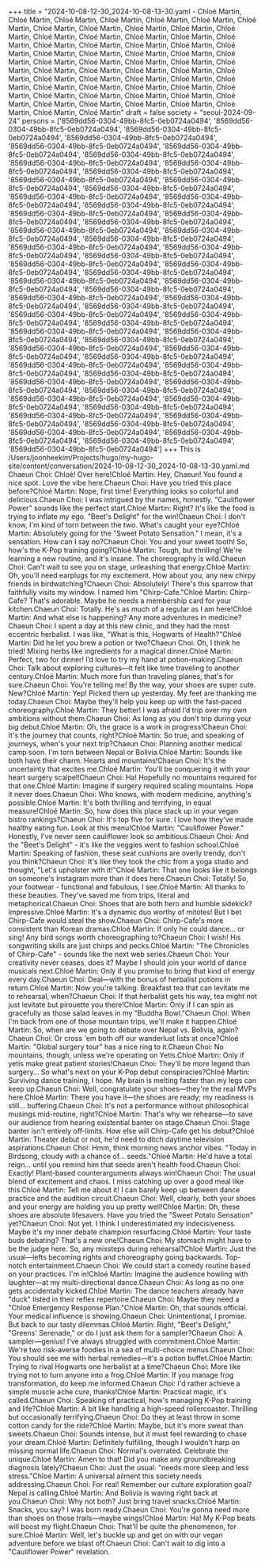 +++
title = "2024-10-08-12-30_2024-10-08-13-30.yaml - Chloé Martin, Chloé Martin, Chloé Martin, Chloé Martin, Chloé Martin, Chloé Martin, Chloé Martin, Chloé Martin, Chloé Martin, Chloé Martin, Chloé Martin, Chloé Martin, Chloé Martin, Chloé Martin, Chloé Martin, Chloé Martin, Chloé Martin, Chloé Martin, Chloé Martin, Chloé Martin, Chloé Martin, Chloé Martin, Chloé Martin, Chloé Martin, Chloé Martin, Chloé Martin, Chloé Martin, Chloé Martin, Chloé Martin, Chloé Martin, Chloé Martin, Chloé Martin, Chloé Martin, Chloé Martin, Chloé Martin, Chloé Martin, Chloé Martin, Chloé Martin, Chloé Martin, Chloé Martin, Chloé Martin, Chloé Martin, Chloé Martin, Chloé Martin, Chloé Martin, Chloé Martin, Chloé Martin, Chloé Martin, Chloé Martin, Chloé Martin, Chloé Martin, Chloé Martin, Chloé Martin, Chloé Martin, Chloé Martin, Chloé Martin, Chloé Martin, Chloé Martin, Chloé Martin"
draft = false
society = "seoul-2024-09-24"
persons = ['8569dd56-0304-49bb-8fc5-0eb0724a0494', '8569dd56-0304-49bb-8fc5-0eb0724a0494', '8569dd56-0304-49bb-8fc5-0eb0724a0494', '8569dd56-0304-49bb-8fc5-0eb0724a0494', '8569dd56-0304-49bb-8fc5-0eb0724a0494', '8569dd56-0304-49bb-8fc5-0eb0724a0494', '8569dd56-0304-49bb-8fc5-0eb0724a0494', '8569dd56-0304-49bb-8fc5-0eb0724a0494', '8569dd56-0304-49bb-8fc5-0eb0724a0494', '8569dd56-0304-49bb-8fc5-0eb0724a0494', '8569dd56-0304-49bb-8fc5-0eb0724a0494', '8569dd56-0304-49bb-8fc5-0eb0724a0494', '8569dd56-0304-49bb-8fc5-0eb0724a0494', '8569dd56-0304-49bb-8fc5-0eb0724a0494', '8569dd56-0304-49bb-8fc5-0eb0724a0494', '8569dd56-0304-49bb-8fc5-0eb0724a0494', '8569dd56-0304-49bb-8fc5-0eb0724a0494', '8569dd56-0304-49bb-8fc5-0eb0724a0494', '8569dd56-0304-49bb-8fc5-0eb0724a0494', '8569dd56-0304-49bb-8fc5-0eb0724a0494', '8569dd56-0304-49bb-8fc5-0eb0724a0494', '8569dd56-0304-49bb-8fc5-0eb0724a0494', '8569dd56-0304-49bb-8fc5-0eb0724a0494', '8569dd56-0304-49bb-8fc5-0eb0724a0494', '8569dd56-0304-49bb-8fc5-0eb0724a0494', '8569dd56-0304-49bb-8fc5-0eb0724a0494', '8569dd56-0304-49bb-8fc5-0eb0724a0494', '8569dd56-0304-49bb-8fc5-0eb0724a0494', '8569dd56-0304-49bb-8fc5-0eb0724a0494', '8569dd56-0304-49bb-8fc5-0eb0724a0494', '8569dd56-0304-49bb-8fc5-0eb0724a0494', '8569dd56-0304-49bb-8fc5-0eb0724a0494', '8569dd56-0304-49bb-8fc5-0eb0724a0494', '8569dd56-0304-49bb-8fc5-0eb0724a0494', '8569dd56-0304-49bb-8fc5-0eb0724a0494', '8569dd56-0304-49bb-8fc5-0eb0724a0494', '8569dd56-0304-49bb-8fc5-0eb0724a0494', '8569dd56-0304-49bb-8fc5-0eb0724a0494', '8569dd56-0304-49bb-8fc5-0eb0724a0494', '8569dd56-0304-49bb-8fc5-0eb0724a0494', '8569dd56-0304-49bb-8fc5-0eb0724a0494', '8569dd56-0304-49bb-8fc5-0eb0724a0494', '8569dd56-0304-49bb-8fc5-0eb0724a0494', '8569dd56-0304-49bb-8fc5-0eb0724a0494', '8569dd56-0304-49bb-8fc5-0eb0724a0494', '8569dd56-0304-49bb-8fc5-0eb0724a0494', '8569dd56-0304-49bb-8fc5-0eb0724a0494', '8569dd56-0304-49bb-8fc5-0eb0724a0494', '8569dd56-0304-49bb-8fc5-0eb0724a0494', '8569dd56-0304-49bb-8fc5-0eb0724a0494', '8569dd56-0304-49bb-8fc5-0eb0724a0494', '8569dd56-0304-49bb-8fc5-0eb0724a0494', '8569dd56-0304-49bb-8fc5-0eb0724a0494', '8569dd56-0304-49bb-8fc5-0eb0724a0494', '8569dd56-0304-49bb-8fc5-0eb0724a0494', '8569dd56-0304-49bb-8fc5-0eb0724a0494', '8569dd56-0304-49bb-8fc5-0eb0724a0494', '8569dd56-0304-49bb-8fc5-0eb0724a0494', '8569dd56-0304-49bb-8fc5-0eb0724a0494']
+++
This is /Users/joonheekim/Projects/hugo/my-hugo-site/content/conversation/2024-10-08-12-30_2024-10-08-13-30.yaml.md
Chaeun Choi: Chloé! Over here!Chloé Martin: Hey, Chaeun! You found a nice spot. Love the vibe here.Chaeun Choi: Have you tried this place before?Chloé Martin: Nope, first time! Everything looks so colorful and delicious.Chaeun Choi: I was intrigued by the names, honestly. "Cauliflower Power" sounds like the perfect start.Chloé Martin: Right? It's like the food is trying to inflate my ego. "Beet's Delight" for the win!Chaeun Choi: I don't know, I'm kind of torn between the two. What's caught your eye?Chloé Martin: Absolutely going for the "Sweet Potato Sensation." I mean, it's a sensation. How can I say no?Chaeun Choi: You and your sweet tooth! So, how's the K-Pop training going?Chloé Martin: Tough, but thrilling! We're learning a new routine, and it's insane. The choreography is wild.Chaeun Choi: Can't wait to see you on stage, unleashing that energy.Chloé Martin: Oh, you'll need earplugs for my excitement. How about you, any new chirpy friends in birdwatching?Chaeun Choi: Absolutely! There's this sparrow that faithfully visits my window. I named him "Chirp-Cafe."Chloé Martin: Chirp-Cafe? That's adorable. Maybe he needs a membership card for your kitchen.Chaeun Choi: Totally. He's as much of a regular as I am here!Chloé Martin: And what else is happening? Any more adventures in medicine?Chaeun Choi: I spent a day at this new clinic, and they had the most eccentric herbalist. I was like, "What is this, Hogwarts of Health?"Chloé Martin: Did he let you brew a potion or two?Chaeun Choi: Oh, I think he tried! Mixing herbs like ingredients for a magical dinner.Chloé Martin: Perfect, two for dinner! I’d love to try my hand at potion-making.Chaeun Choi: Talk about exploring cultures—it felt like time traveling to another century.Chloé Martin: Much more fun than traveling planes, that's for sure.Chaeun Choi: You're telling me! By the way, your shoes are super cute. New?Chloé Martin: Yep! Picked them up yesterday. My feet are thanking me today.Chaeun Choi: Maybe they'll help you keep up with the fast-paced choreography.Chloé Martin: They better! I was afraid I’d trip over my own ambitions without them.Chaeun Choi: As long as you don't trip during your big debut.Chloé Martin: Oh, the grace is a work in progress!Chaeun Choi: It's the journey that counts, right?Chloé Martin: So true, and speaking of journeys, when's your next trip?Chaeun Choi: Planning another medical camp soon. I'm torn between Nepal or Bolivia.Chloé Martin: Sounds like both have their charm. Hearts and mountains!Chaeun Choi: It's the uncertainty that excites me.Chloé Martin: You'll be conquering it with your heart surgery scalpel!Chaeun Choi: Ha! Hopefully no mountains required for that one.Chloé Martin: Imagine if surgery required scaling mountains. Hope it never does.Chaeun Choi: Who knows, with modern medicine, anything's possible.Chloé Martin: It's both thrilling and terrifying, in equal measure!Chloé Martin: So, how does this place stack up in your vegan bistro rankings?Chaeun Choi: It's top five for sure. I love how they've made healthy eating fun. Look at this menu!Chloé Martin: "Cauliflower Power." Honestly, I've never seen cauliflower look so ambitious.Chaeun Choi: And the "Beet's Delight" - it's like the veggies went to fashion school.Chloé Martin: Speaking of fashion, these seat cushions are overly trendy, don't you think?Chaeun Choi: It's like they took the chic from a yoga studio and thought, "Let's upholster with it!"Chloé Martin: That one looks like it belongs on someone's Instagram more than it does here.Chaeun Choi: Totally! So, your footwear - functional and fabulous, I see.Chloé Martin: All thanks to these beauties. They've saved me from trips, literal and metaphorical.Chaeun Choi: Shoes that are both hero and humble sidekick? Impressive.Chloé Martin: It's a dynamic duo worthy of mitotes! But I bet Chirp-Cafe would steal the show.Chaeun Choi: Chirp-Cafe's more consistent than Korean dramas.Chloé Martin: If only he could dance... or sing! Any bird songs worth choreographing to?Chaeun Choi: I wish! His songwriting skills are just chirps and pecks.Chloé Martin: "The Chronicles of Chirp-Cafe" - sounds like the next web series.Chaeun Choi: Your creativity never ceases, does it? Maybe I should join your world of dance musicals next.Chloé Martin: Only if you promise to bring that kind of energy every day.Chaeun Choi: Deal—with the bonus of herbalist potions in return.Chloé Martin: Now you're talking. Breakfast tea that can levitate me to rehearsal, when?Chaeun Choi: If that herbalist gets his way, tea might not just levitate but pirouette you there!Chloé Martin: Only if I can spin as gracefully as those salad leaves in my "Buddha Bowl."Chaeun Choi: When I'm back from one of those mountain trips, we'll make it happen.Chloé Martin: So, when are we going to debate over Nepal vs. Bolivia, again?Chaeun Choi: Or cross 'em both off our wanderlust lists at once?Chloé Martin: "Global surgery tour" has a nice ring to it.Chaeun Choi: No mountains, though, unless we're operating on Yetis.Chloé Martin: Only if yetis make great patient stories!Chaeun Choi: They'll be more legend than surgery... So what's next on your K-Pop debut conspiracies?Chloé Martin: Surviving dance training, I hope. My brain is melting faster than my legs can keep up.Chaeun Choi: Well, congratulate your shoes—they're the real MVPs here.Chloé Martin: There you have it—the shoes are ready; my readiness is still... buffering.Chaeun Choi: It's not a performance without philosophical musings mid-routine, right?Chloé Martin: That's why we rehearse—to save our audience from hearing existential banter on stage.Chaeun Choi: Stage banter isn't entirely off-limits. How else will Chirp-Cafe get his debut?Chloé Martin: Theater debut or not, he'd need to ditch daytime television aspirations.Chaeun Choi: Hmm, think morning news anchor vibes. "Today in Birdsong, cloudy with a chance of... seeds."Chloé Martin: He'd have a total reign... until you remind him that seeds aren't health food.Chaeun Choi: Exactly! Plant-based counterarguments always win!Chaeun Choi: The usual blend of excitement and chaos. I miss catching up over a good meal like this.Chloé Martin: Tell me about it! I can barely keep up between dance practice and the audition circuit.Chaeun Choi: Well, clearly, both your shoes and your energy are holding you up pretty well!Chloé Martin: Oh, these shoes are absolute lifesavers. Have you tried the "Sweet Potato Sensation" yet?Chaeun Choi: Not yet. I think I underestimated my indecisiveness. Maybe it's my inner debate champion resurfacing.Chloé Martin: Your taste buds debating? That's a new one!Chaeun Choi: My stomach might have to be the judge here. So, any missteps during rehearsal?Chloé Martin: Just the usual—lefts becoming rights and choreography going backwards. Top-notch entertainment.Chaeun Choi: We could start a comedy routine based on your practices. I'm in!Chloé Martin: Imagine the audience howling with laughter—at my multi-directional dance.Chaeun Choi: As long as no one gets accidentally kicked.Chloé Martin: The dance teachers already have "duck" listed in their reflex repertoire.Chaeun Choi: Maybe they need a "Chloé Emergency Response Plan."Chloé Martin: Oh, that sounds official. Your medical influence is showing.Chaeun Choi: Unintentional, I promise. But back to our tasty dilemmas.Chloé Martin: Right, "Beet's Delight," "Greens' Serenade," or do I just ask them for a sampler?Chaeun Choi: A sampler—genius! I've always struggled with commitment.Chloé Martin: We're two risk-averse foodies in a sea of multi-choice menus.Chaeun Choi: You should see me with herbal remedies—it's a potion buffet.Chloé Martin: Trying to rival Hogwarts one herbalist at a time?Chaeun Choi: More like trying not to turn anyone into a frog.Chloé Martin: If you manage frog transformation, do keep me informed.Chaeun Choi: I'd rather achieve a simple muscle ache cure, thanks!Chloé Martin: Practical magic, it's called.Chaeun Choi: Speaking of practical, how's managing K-Pop training and life?Chloé Martin: A bit like handling a high-speed rollercoaster. Thrilling but occasionally terrifying.Chaeun Choi: Do they at least throw in some cotton candy for the ride?Chloé Martin: Maybe, but it's more sweat than sweets.Chaeun Choi: Sounds intense, but it must feel rewarding to chase your dream.Chloé Martin: Definitely fulfilling, though I wouldn't harp on missing normal life.Chaeun Choi: Normal's overrated. Celebrate the unique.Chloé Martin: Amen to that! Did you make any groundbreaking diagnosis lately?Chaeun Choi: Just the usual: "needs more sleep and less stress."Chloé Martin: A universal ailment this society needs addressing.Chaeun Choi: For real! Remember our culture exploration goal? Nepal is calling.Chloé Martin: And Bolivia is waving right back at you.Chaeun Choi: Why not both? Just bring travel snacks.Chloé Martin: Snacks, you say? I was born ready.Chaeun Choi: You're gonna need more than shoes on those trails—maybe wings!Chloé Martin: Ha! My K-Pop beats will boost my flight.Chaeun Choi: That'll be quite the phenomenon, for sure.Chloé Martin: Well, let's buckle up and get on with our vegan adventure before we blast off.Chaeun Choi: Can't wait to dig into a "Cauliflower Power" revelation.